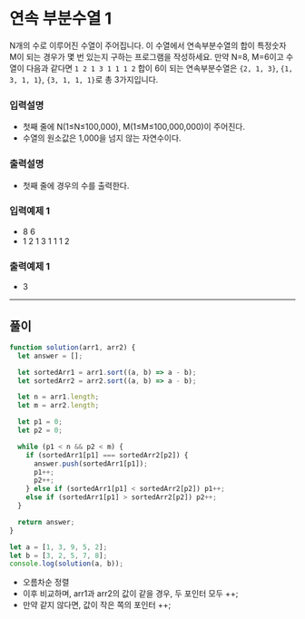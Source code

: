 # 연속 부분수열 1

N개의 수로 이루어진 수열이 주어집니다.
이 수열에서 연속부분수열의 합이 특정숫자 M이 되는 경우가 몇 번 있는지 구하는 프로그램을 작성하세요.
만약 N=8, M=6이고 수열이 다음과 같다면
`1 2 1 3 1 1 1 2`
합이 6이 되는 연속부분수열은 `{2, 1, 3}`, `{1, 3, 1, 1}`, `{3, 1, 1, 1}`로 총 3가지입니다.

### 입력설명

- 첫째 줄에 N(1≤N≤100,000), M(1≤M≤100,000,000)이 주어진다.
- 수열의 원소값은 1,000을 넘지 않는 자연수이다.

### 출력설명

- 첫째 줄에 경우의 수를 출력한다.

### 입력예제 1

- 8 6
- 1 2 1 3 1 1 1 2

### 출력예제 1

- 3

---

## 풀이

```js
function solution(arr1, arr2) {
  let answer = [];

  let sortedArr1 = arr1.sort((a, b) => a - b);
  let sortedArr2 = arr2.sort((a, b) => a - b);

  let n = arr1.length;
  let m = arr2.length;

  let p1 = 0;
  let p2 = 0;

  while (p1 < n && p2 < m) {
    if (sortedArr1[p1] === sortedArr2[p2]) {
      answer.push(sortedArr1[p1]);
      p1++;
      p2++;
    } else if (sortedArr1[p1] < sortedArr2[p2]) p1++;
    else if (sortedArr1[p1] > sortedArr2[p2]) p2++;
  }

  return answer;
}

let a = [1, 3, 9, 5, 2];
let b = [3, 2, 5, 7, 8];
console.log(solution(a, b));
```

- 오름차순 정렬
- 이후 비교하며, arr1과 arr2의 값이 같을 경우, 두 포인터 모두 ++;
- 만약 같지 않다면, 값이 작은 쪽의 포인터 ++;
